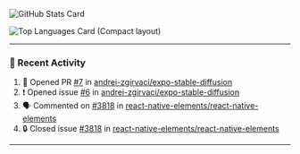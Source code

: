![GitHub Stats Card](https://github-readme-stats.vercel.app/api?username=7nohe&count_private=true&theme=react)

![Top Languages Card (Compact layout)](https://github-readme-stats.vercel.app/api/top-langs/?username=7nohe&layout=compact&theme=react)

---

### :koala: Recent Activity

<!--START_SECTION:activity-->
1. 💪 Opened PR [#7](https://github.com/andrei-zgirvaci/expo-stable-diffusion/pull/7) in [andrei-zgirvaci/expo-stable-diffusion](https://github.com/andrei-zgirvaci/expo-stable-diffusion)
2. ❗ Opened issue [#6](https://github.com/andrei-zgirvaci/expo-stable-diffusion/issues/6) in [andrei-zgirvaci/expo-stable-diffusion](https://github.com/andrei-zgirvaci/expo-stable-diffusion)
3. 🗣 Commented on [#3818](https://github.com/react-native-elements/react-native-elements/issues/3818#issuecomment-1657349183) in [react-native-elements/react-native-elements](https://github.com/react-native-elements/react-native-elements)
4. 🔒 Closed issue [#3818](https://github.com/react-native-elements/react-native-elements/issues/3818) in [react-native-elements/react-native-elements](https://github.com/react-native-elements/react-native-elements)
<!--END_SECTION:activity-->

---
